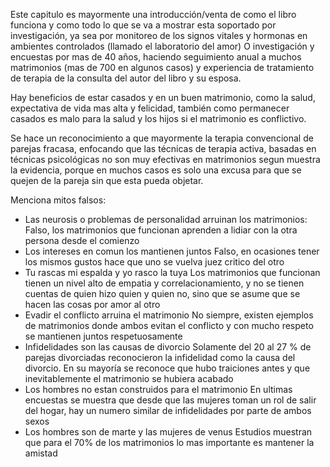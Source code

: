 Este capitulo es mayormente una introducción/venta de como el libro funciona y como todo lo que se va a mostrar esta soportado por investigación, ya sea por monitoreo de los signos vitales y hormonas en ambientes controlados (llamado el laboratorio del amor) O investigación y encuestas por mas de 40 años, haciendo seguimiento anual a muchos matrimonios (mas de 700 en algunos casos) y experiencia de tratamiento de terapia de la consulta del autor del libro y su esposa.

Hay beneficios de estar casados y en un buen matrimonio, como la salud, expectativa de vida mas alta y felicidad, también como permanecer casados es malo para la salud y los hijos si el matrimonio es conflictivo.

Se hace un reconocimiento a que mayormente la terapia convencional de parejas fracasa, enfocando que las técnicas de terapia activa, basadas en técnicas psicológicas no son muy efectivas en matrimonios segun muestra la evidencia, porque en muchos casos es solo una excusa para que se quejen de la pareja sin que esta pueda objetar.

Menciona mitos falsos:
- Las neurosis o problemas de personalidad arruinan los matrimonios:
  Falso, los matrimonios que funcionan aprenden a lidiar con la otra persona desde el comienzo
- Los intereses en comun los mantienen juntos
  Falso, en ocasiones tener los mismos gustos hace que uno se vuelva juez critico del otro
- Tu rascas mi espalda y yo rasco la tuya
  Los matrimonios que funcionan tienen un nivel alto de empatia y correlacionamiento, y no se tienen cuentas de quien hizo quien y quien no, sino que se asume que se hacen las cosas por amor al otro
- Evadir el conflicto arruina el matrimonio
  No siempre, existen ejemplos de matrimonios donde ambos evitan el conflicto y con mucho respeto se mantienen juntos respetuosamente
- Infidelidades son las causas de divorcio
  Solamente del 20 al 27 % de parejas divorciadas reconocieron la infidelidad como la causa del divorcio. En su mayoría se reconoce que hubo traiciones antes y que inevitablemente el matrimonio se hubiera acabado
- Los hombres no estan construidos para el matrimonio
  En ultimas encuestas se muestra que desde que las mujeres toman un rol de salir del hogar, hay un numero similar de infidelidades por parte de ambos sexos
- Los hombres son de marte y las mujeres de venus
  Estudios muestran que para el 70% de los matrimonios lo mas importante es mantener la amistad

